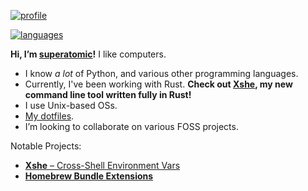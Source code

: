 [![profile](https://github-readme-stats.vercel.app/api?username=superatomic&theme=calm&border_radius=18&hide=stars&show_icons=true&count_private=true&bg_color=0000&hide_border=true)](https://github.com/superatomic)

[![languages](https://github-readme-stats.vercel.app/api/top-langs?username=superatomic&theme=calm&border_radius=18&layout=compact&bg_color=0000&hide_border=true&langs_count=6)](https://github.com/superatomic)

**Hi, I’m [superatomic]!** I like computers.
- I know *a lot* of Python, and various other programming languages.
- Currently, I've been working with Rust.
  **Check out [Xshe], my new command line tool written fully in Rust!**
- I use Unix-based OSs.
- [My dotfiles][dotfiles].
- I’m looking to collaborate on various FOSS projects.

Notable Projects:

- [**Xshe** – Cross-Shell Environment Vars][Xshe]
- [**Homebrew Bundle Extensions**](https://github.com/superatomic/homebrew-bundle-extensions)

[superatomic]: https://superatomic.dev
[Xshe]: https://github.com/superatomic/xshe
[dotfiles]: https://github.com/superatomic/dotfiles
